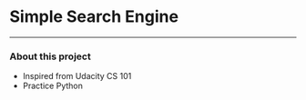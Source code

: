 Simple Search Engine
============================================

--------------------------------------------
### About this project
 * Inspired from Udacity CS 101
 * Practice Python
